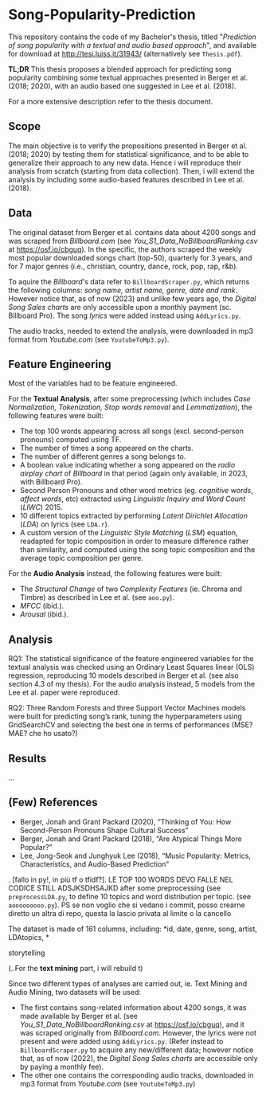 # Song-Popularity-Prediction
This repository contains the code of my Bachelor's thesis, titled "*Prediction of song popularity with a textual and audio based approach*", and available for download at http://tesi.luiss.it/31943/ (alternatively see `Thesis.pdf`).

**TL;DR** This thesis proposes a blended approach for predicting song popularity combining some textual approaches presented in Berger et al. (2018; 2020), with an audio based one suggested in Lee et al. (2018).

For a more extensive description refer to the thesis document.

## Scope

The main objective is to verify the propositions presented in Berger et al. (2018; 2020) by testing them for statistical significance, and to be able to generalize their approach to any new data. Hence i will reproduce their analysis from scratch (starting from data collection). 
Then, i will extend the analysis by including some audio-based features described in Lee et al. (2018).

## Data

The original dataset from Berger et al. contains data about 4200 songs and was scraped from *Billboard.com* (see *You_S1_Data_NoBillboardRanking.csv* at https://osf.io/cbguq). In the specific, the authors scraped the weekly most popular downloaded songs chart (top-50), quarterly for 3 years, and for 7 major genres (i.e., christian, country, dance, rock, pop, rap, r&b).

To aquire the *Billboard*'s data refer to `BillboardScraper.py`, which returns the following columns: *song name, artist name, genre, date and rank*. However notice that, as of now (2023) and unlike few years ago, the *Digital Song Sales charts* are only accessible upon a monthly payment (sc. Billboard Pro). The song *lyrics* were added instead using `AddLyrics.py`.

The audio tracks, needed to extend the analysis, were downloaded in mp3 format from *Youtube.com* (see `YoutubeToMp3.py`).

## Feature Engineering

Most of the variables had to be feature engineered.

For the **Textual Analysis**, after some preprocessing (which includes *Case Normalization, Tokenization, Stop words removal* and *Lemmatization*), the following features were built:

- The top 100 words appearing across all songs (excl. second-person pronouns) computed using TF. 
- The number of times a song appeared on the charts.
- The number of different genres a song belongs to.
- A boolean value indicating whether a song appeared on the *radio airplay chart* of *Billboard* in that period (again only available, in 2023, with Billboard Pro).
- Second Person Pronouns and other word metrics (eg. *cognitive words*, *affect words*, etc) extracted using *Linguistic Inquiry and Word Count* (*LIWC*) 2015.
- 10 different topics extracted by performing *Latent Dirichlet Allocation* (*LDA*) on lyrics (see `LDA.r`).
- A custom version of the *Linguistic Style Matching* (*LSM*) equation, readapted for topic composition in order to measure difference rather than similarity, and computed using the song topic composition and the average topic composition per genre.

For the **Audio Analysis** instead, the following features were built:

- The *Structural Change* of two *Complexity Features* (ie. Chroma and Timbre) as described in Lee et al. (see `aoo.py`). 
- *MFCC* (ibid.).
- *Arousal* (ibid.).

## Analysis

RQ1: The statistical significance of the feature engineered variables for the textual analysis was checked using an Ordinary Least Squares linear (OLS) regression, reproducing 10 models described in Berger et al. (see also section 4.3 of my thesis). For the audio analysis instead, 5 models from the Lee et al. paper were reproduced.

RQ2: Three Random Forests and three Support Vector Machines models were built for predicting song’s rank, tuning the hyperparameters using GridSearchCV and selecting the best one in terms of performances (MSE? MAE? che ho usato?)

## Results
...

## (Few) References
- Berger, Jonah and Grant Packard (2020), “Thinking of You: How Second-Person Pronouns Shape Cultural Success”
- Berger, Jonah and Grant Packard (2018), “Are Atypical Things More Popular?”
- Lee, Jong-Seok and Junghyuk Lee (2018), “Music Popularity: Metrics, Characteristics, and Audio-Based Prediction”

.
[fallo in py!, in più tf o tfidf?].
LE TOP 100 WORDS DEVO FALLE NEL CODICE STILL ADSJKSDHSAJKD
after some preprocessing (see `preprocessLDA.py`, to define 10 topics and word distribution per topic. (see `aooooooooo.py`). 
PS se non voglio che si vedano i commit, posso crearne diretto un altra di repo, questa la lascio privata al limite o la cancello

The dataset is made of 161 columns, including: *id, date, genre, song, artist, LDAtopics, *

storytelling



(..For the **text mining** part, i will rebuild t)





Since two different types of analyses are carried out, ie. Text Mining and Audio Mining, two datasets will be used: 
- The first contains song-related information about 4200 songs, it was made available by Berger et al. (see *You_S1_Data_NoBillboardRanking.csv* at https://osf.io/cbguq), and it was scraped originally from *Billboard.com*. However, the lyrics were not present and were added using `AddLyrics.py`. (Refer instead to `BillboardScraper.py` to acquire any new/different data; however notice that, as of now (2022), the *Digital Song Sales charts* are accessible only by paying a monthly fee).
- The other one contains the corresponding audio tracks, downloaded in mp3 format from *Youtube.com* (see `YoutubeToMp3.py`)
